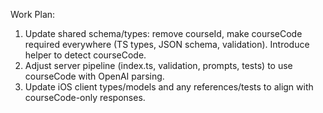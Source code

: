 Work Plan:
1. Update shared schema/types: remove courseId, make courseCode required everywhere (TS types, JSON schema, validation). Introduce helper to detect courseCode.
2. Adjust server pipeline (index.ts, validation, prompts, tests) to use courseCode with OpenAI parsing.
3. Update iOS client types/models and any references/tests to align with courseCode-only responses.
